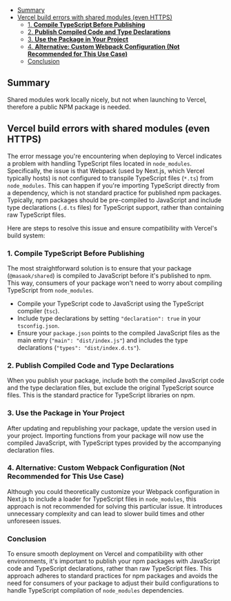 - [Summary](#summary)
- [Vercel build errors with shared modules (even HTTPS)](#vercel-build-errors-with-shared-modules-even-https)
  - [1. **Compile TypeScript Before Publishing**](#1-compile-typescript-before-publishing)
  - [2. **Publish Compiled Code and Type Declarations**](#2-publish-compiled-code-and-type-declarations)
  - [3. **Use the Package in Your Project**](#3-use-the-package-in-your-project)
  - [4. **Alternative: Custom Webpack Configuration (Not Recommended for This Use Case)**](#4-alternative-custom-webpack-configuration-not-recommended-for-this-use-case)
  - [Conclusion](#conclusion)

## Summary

Shared modules work locally nicely, but not when launching to Vercel, therefore a public NPM package is needed.

## Vercel build errors with shared modules (even HTTPS)

The error message you're encountering when deploying to Vercel indicates a problem with handling TypeScript files located in `node_modules`. Specifically, the issue is that Webpack (used by Next.js, which Vercel typically hosts) is not configured to transpile TypeScript files (`*.ts`) from `node_modules`. This can happen if you're importing TypeScript directly from a dependency, which is not standard practice for published npm packages. Typically, npm packages should be pre-compiled to JavaScript and include type declarations (`.d.ts` files) for TypeScript support, rather than containing raw TypeScript files.

Here are steps to resolve this issue and ensure compatibility with Vercel's build system:

### 1. **Compile TypeScript Before Publishing**

The most straightforward solution is to ensure that your package (`@masaok/shared`) is compiled to JavaScript before it's published to npm. This way, consumers of your package won't need to worry about compiling TypeScript from `node_modules`.

- Compile your TypeScript code to JavaScript using the TypeScript compiler (`tsc`).
- Include type declarations by setting `"declaration": true` in your `tsconfig.json`.
- Ensure your `package.json` points to the compiled JavaScript files as the main entry (`"main": "dist/index.js"`) and includes the type declarations (`"types": "dist/index.d.ts"`).

### 2. **Publish Compiled Code and Type Declarations**

When you publish your package, include both the compiled JavaScript code and the type declaration files, but exclude the original TypeScript source files. This is the standard practice for TypeScript libraries on npm.

### 3. **Use the Package in Your Project**

After updating and republishing your package, update the version used in your project. Importing functions from your package will now use the compiled JavaScript, with TypeScript types provided by the accompanying declaration files.

### 4. **Alternative: Custom Webpack Configuration (Not Recommended for This Use Case)**

Although you could theoretically customize your Webpack configuration in Next.js to include a loader for TypeScript files in `node_modules`, this approach is not recommended for solving this particular issue. It introduces unnecessary complexity and can lead to slower build times and other unforeseen issues.

### Conclusion

To ensure smooth deployment on Vercel and compatibility with other environments, it's important to publish your npm packages with JavaScript code and TypeScript declarations, rather than raw TypeScript files. This approach adheres to standard practices for npm packages and avoids the need for consumers of your package to adjust their build configurations to handle TypeScript compilation of `node_modules` dependencies.
